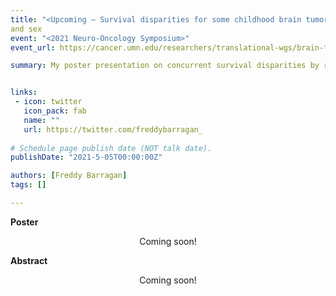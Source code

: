 ```yaml
---
title: "<Upcoming — Survival disparities for some childhood brain tumors exist when defined by race/ethnicity>"
and sex
event: "<2021 Neuro-Oncology Symposium>"
event_url: https://cancer.umn.edu/researchers/translational-wgs/brain-tumor-program/events/2021-neuro-oncology-symposium

summary: My poster presentation on concurrent survival disparities by race/ethnicity and sex in pediatric brain tumors for the 5th Neuro-Oncology Symposium at the University of Minnesota.


links:
 - icon: twitter
   icon_pack: fab
   name: ""
   url: https://twitter.com/freddybarragan_
   
# Schedule page publish date (NOT talk date).
publishDate: "2021-5-05T00:00:00Z"

authors: [Freddy Barragan]
tags: []

---
```


**Poster**

<center>
Coming soon!
</center>

**Abstract**

<center>
Coming soon!
</center>
